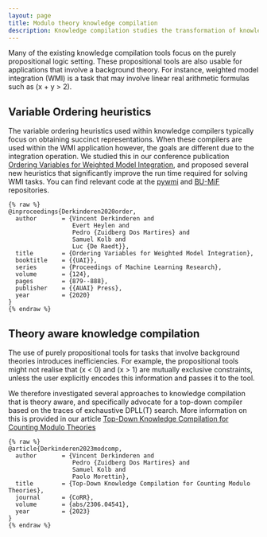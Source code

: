 ```yaml
---
layout: page
title: Modulo theory knowledge compilation
description: Knowledge compilation studies the transformation of knowledge into representations more suitable for (AI) inference tasks. This project focusses on compilation with background theories, which, for example, automatically realises that (x > 0) and (y > 0) together imply (x + y > 0).
---
```


Many of the existing knowledge compilation tools focus on the purely propositional logic setting. These propositional tools are also usable for applications that involve a background theory. For instance, weighted model integration (WMI) is a task that may involve linear real arithmetic formulas such as (x + y > 2).


## Variable Ordering heuristics
The variable ordering heuristics used within knowledge compilers typically focus on obtaining succinct representations. When these compilers are used within the WMI application however, the goals are different due to the integration operation. We studied this in our conference publication [Ordering Variables for Weighted Model Integration](http://proceedings.mlr.press/v124/derkinderen20a/derkinderen20a.pdf), and proposed several new heuristics that significantly improve the run time required for solving WMI tasks. You can find relevant code at the [pywmi](https://github.com/weighted-model-integration/pywmi) and [BU-MiF](https://github.com/VincentDerk/BU-MiF) repositories.

```
{% raw %}
@inproceedings{Derkinderen2020order,
  author       = {Vincent Derkinderen and
                  Evert Heylen and
                  Pedro {Zuidberg Dos Martires} and
                  Samuel Kolb and
                  Luc {De Raedt}},
  title        = {Ordering Variables for Weighted Model Integration},
  booktitle    = {{UAI}},
  series       = {Proceedings of Machine Learning Research},
  volume       = {124},
  pages        = {879--888},
  publisher    = {{AUAI} Press},
  year         = {2020}
}
{% endraw %}
```

## Theory aware knowledge compilation

The use of purely propositional tools for tasks that involve background theories introduces inefficiencies. For example, the propositional tools might not realise that (x < 0) and (x > 1) are mutually exclusive constraints, unless the user explicitly encodes this information and passes it to the tool.

We therefore investigated several approaches to knowledge compilation that is theory aware, and specifically advocate for a top-down compiler based on the traces of exchaustive DPLL(T) search. More information on this is provided in our article [Top-Down Knowledge Compilation for Counting Modulo Theories](https://arxiv.org/abs/2306.04541)

```
{% raw %}
@article{Derkinderen2023modcomp,
  author       = {Vincent Derkinderen and
                  Pedro {Zuidberg Dos Martires} and
                  Samuel Kolb and
                  Paolo Morettin},
  title        = {Top-Down Knowledge Compilation for Counting Modulo Theories},
  journal      = {CoRR},
  volume       = {abs/2306.04541},
  year         = {2023}
}
{% endraw %}
```

